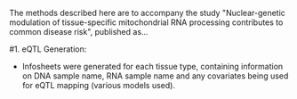 The methods described here are to accompany the study "Nuclear-genetic modulation of tissue-specific mitochondrial RNA processing contributes to common disease risk", published as...

#1. eQTL Generation:

- Infosheets were generated for each tissue type, containing information on DNA sample name, RNA sample name and any covariates being used for eQTL mapping (various models used).
